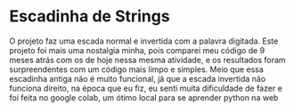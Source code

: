 # Escadinha de Strings
O projeto faz uma escada normal e invertida com a palavra digitada.
Este projeto foi mais uma nostalgia minha, pois comparei meu código de 9 meses atrás com os de hoje nessa mesma atividade, e os resultados foram surpreendentes com um código mais limpo e simples.
Meio que essa escadinha antiga não é muito funcional, já que a escada invertida não funciona direito, na época que eu fiz, eu senti muita dificuldade de fazer e foi feita no google colab, um ótimo local para se aprender python na web
